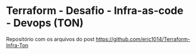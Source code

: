 # Terraform  -  Desafio - Infra-as-code - Devops (TON)


Repositório com os arquivos do post https://github.com/eric1014/Terraform-Infra-Ton
